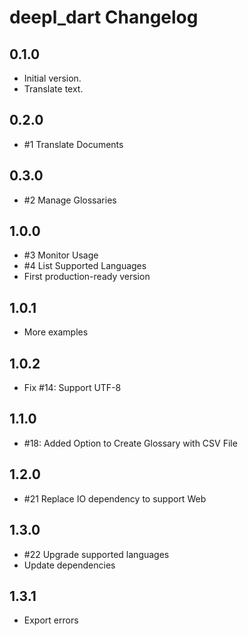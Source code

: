 # deepl_dart Changelog

## 0.1.0

- Initial version.
- Translate text.

## 0.2.0

- #1 Translate Documents

## 0.3.0

- #2 Manage Glossaries

## 1.0.0

- #3 Monitor Usage
- #4 List Supported Languages
- First production-ready version

## 1.0.1

- More examples

## 1.0.2

- Fix #14: Support UTF-8

## 1.1.0

- #18: Added Option to Create Glossary with CSV File

## 1.2.0

- #21 Replace IO dependency to support Web

## 1.3.0

- #22 Upgrade supported languages
- Update dependencies

## 1.3.1

- Export errors
